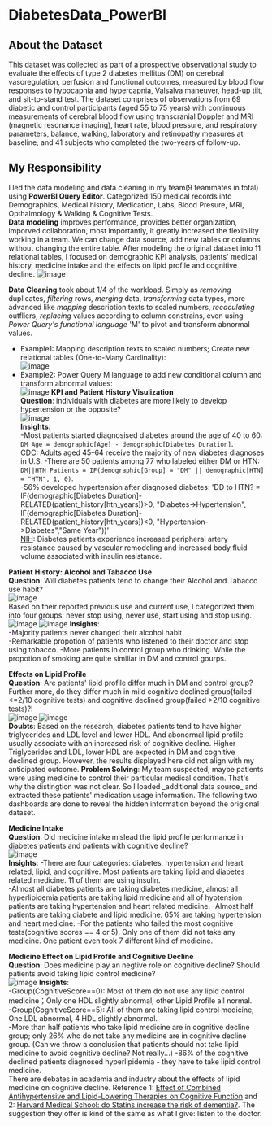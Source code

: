 # DiabetesData_PowerBI
## About the Dataset  
This dataset was collected as part of a prospective observational study to evaluate the effects of type 2 diabetes mellitus (DM) on cerebral vasoregulation, perfusion and functional outcomes, measured by blood flow responses to hypocapnia and hypercapnia, Valsalva maneuver, head-up tilt, and sit-to-stand test. The dataset comprises of observations from 69 diabetic and control participants (aged 55 to 75 years) with continuous measurements of cerebral blood flow using transcranial Doppler and MRI (magnetic resonance imaging), heart rate, blood pressure, and respiratory parameters, balance, walking, laboratory and retinopathy measures at baseline, and 41 subjects who completed the two-years of follow-up. 

## My Responsibility  
I led the data modeling and data cleaning in my team(9 teammates in total) using **PowerBI Query Editor**. Categorized 150 medical records into Demographics, Medical history, Medication, Labs, Blood Presure, MRI, Opthalmology & Walking & Cognitive Tests.     
**Data modeling** improves performance, provides better organization, imporved collaboration, most importantly, it greatly increased the flexibility working in a team. We can change data source, add new tables or columns without changing the entire table. After modeling the original dataset into 11 relational tables, I focused on demographic KPI analysis, patients' medical history, medicine intake and the effects on lipid profile and cognitive decline. 
![image](https://github.com/chen8122/DiabetesData_PowerBI/assets/9794705/e0dbc041-4ec1-4017-8074-ed7a84384b1b)  

**Data Cleaning**  took about 1/4 of the workload. Simply as _removing_ duplicates, _filtering_ rows, _merging_ data, _transforming_ data types, more advanced like _mapping_ description texts to scaled numbers, _recaculating_ outfliers, _replacing_ values according to column constrains, even using _Power Query's functional language_ 'M' to pivot and transform abnormal values.   
- Example1: Mapping description texts to scaled numbers; Create new relational tables (One-to-Many Cardinality):   
![image](https://github.com/chen8122/DiabetesData_PowerBI/assets/9794705/ce4d6023-dc6f-4c98-9608-0a32d2047280)
- Example2: Power Query M language to add new conditional column and transform abnormal values:  
![image](https://github.com/chen8122/DiabetesData_PowerBI/assets/9794705/5f8e35ce-7ed1-4566-a540-a794a0784fba)
**KPI and Patient History Visulization**  
**Question**: individuals with diabetes are more likely to develop hypertension or the opposite?  
![image](https://github.com/chen8122/DiabetesData_PowerBI/assets/9794705/73b8b947-a7dd-499e-a1e4-42ad9408d77c)  
**Insights**:   
-Most patients started diagnosised diabetes around the age of 40 to 60: `DM Age = demographic[Age] - demographic[Diabetes Duration]`.  
[CDC](https://www.healthline.com/health/type-2-diabetes-age-of-onset): Adults aged 45–64 receive the majority of new diabetes diagnoses in U.S.
-There are 50 patients among 77 who labeled either DM or HTN: `DM||HTN Patients = IF(demographic[Group] = "DM" || demographic[HTN] = "HTN", 1, 0)`.  
-56% developed hypertension after diagnosed diabetes: 'DD to HTN? = IF(demographic[Diabetes Duration]- RELATED(patient_history[htn_years])>0, "Diabetes->Hypertension", IF(demographic[Diabetes Duration]- RELATED(patient_history[htn_years])<0, "Hypertension->Diabetes","Same Year"))'  
[NIH](https://pubmed.ncbi.nlm.nih.gov/29556093/): Diabetes patients experience increased peripheral artery resistance caused by vascular remodeling and increased body fluid volume associated with insulin resistance.  

**Patient History: Alcohol and Tabacco Use**  
**Question**: Will diabetes patients tend to change their Alcohol and Tabacco use habit?  
![image](https://github.com/chen8122/DiabetesData_PowerBI/assets/9794705/3c64daeb-e7bb-4723-a431-f7855d648ea1)  
Based on their reported previous use and current use, I categorized them into four groups: never stop using, never use, start using and stop using.  
![image](https://github.com/chen8122/DiabetesData_PowerBI/assets/9794705/96380358-21ec-4259-86cc-4b94259db0ed)
![image](https://github.com/chen8122/DiabetesData_PowerBI/assets/9794705/e8845e17-9898-446b-9fbc-0265cc578c87)
**Insights**:  
-Majority patients never changed their alcohol habit.  
-Remarkable propotion of patients who listened to their doctor and stop using tobacco.
-More patients in control group who drinking. While the propotion of smoking are quite similiar in DM and control gourps.  

**Effects on Lipid Profile**  
**Question**: Are patients' lipid profile differ much in DM and control group? Further more, do they differ much in mild cognitive declined group(failed <=2/10 cognitive tests) and cognitive declined group(failed >2/10 cognitive tests)?!  
![image](https://github.com/chen8122/DiabetesData_PowerBI/assets/9794705/e92c25a3-f5e4-4617-a3c1-eac23fbd0248)
![image](https://github.com/chen8122/DiabetesData_PowerBI/assets/9794705/79a69ce1-51c9-48c5-a2c3-f80eade71dbb)  
**Doubts**: Based on the research, diabetes patients tend to have higher triglycerides and LDL level and lower HDL. And abonormal lipid profile usually associate with an increased risk of cognitive decline. Higher Triglycerides and LDL, lower HDL are expected in DM and cognitive declined group. However, the results displayed here did not align with my anticipated outcome. 
**Problem Solving**: My team suspected, maybe patients were using medicine to control their particular medical condition. That's why the distingtion was not clear. So I loaded \_additional data source\_ and extracted these patients' medication usage information. The following two dashboards are done to reveal the hidden information beyond the origional dataset.  

**Medicine Intake**  
**Question**: Did medicine intake mislead the lipid profile performance in diabetes patients and patients with cognitive decline?   
![image](https://github.com/chen8122/DiabetesData_PowerBI/assets/9794705/022f70f4-a2a0-4457-8b34-d2c16100ef65)  
**Insights**:
-There are four categories: diabetes, hypertension and heart related, lipid, and cognitive. Most patients are taking lipid and diabetes related medicine. 11 of them are using insulin.  
-Almost all diabetes patients are taking diabetes medicine, almost all hyperlipidemia patients are taking lipid medicine and all of hyptension patients are taking hypertension and heart related medicine.
-Almost half patients are taking diabete and lipid medicine. 65% are taking hypertension and heart medicine.
-For the patients who failed the most cognitive tests(cognitive scores == 4 or 5). Only one of them did not take any medicine. One patient even took 7 different kind of medicine.  

**Medicine Effect on Lipid Profile and Cognitive Decline**  
**Question**: Does medicine play an negtive role on cognitive decline? Should patients avoid taking lipid control medicine?  
![image](https://github.com/chen8122/DiabetesData_PowerBI/assets/9794705/97d436aa-1e6d-444d-9b2e-5ae0ebfc1502)
**Insights**:    
-Group(CognitiveScore==0): Most of them do not use any lipid control medicine；Only one HDL slightly abnormal, other Lipid Profile all normal.  
-Group(CognitiveScore==5): All of them are taking lipid control medicine; One LDL abnormal, 4 HDL slightly abnormal.  
-More than half patients who take lipid medicine are in cognitive decline group; only 26% who do not take any medicine are in cognitive decline group.
(Can we throw a conclusion that patients should not take lipid medicine to avoid cognitive decline? Not really...)
-86% of the cognitive declined patients diagnosed hyperlipidemia - they have to take lipid control medicine.  
There are debates in academia and industry about the effects of lipid medicine on cognitive decline. Reference 1: [Effect of Combined Antihypertensive and Lipid-Lowering Therapies on Cognitive Function](https://www.hindawi.com/journals/crp/2020/1484357/) and 2: [Harvard Medical School: do Statins increase the risk of dementia?](https://www.health.harvard.edu/staying-healthy/do-statins-increase-the-risk-of-dementia). The suggestion they offer is kind of the same as what I give: listen to the doctor.  

